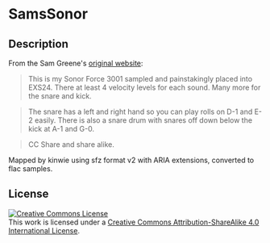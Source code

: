 # SamsSonor

## Description

From the Sam Greene's [original website]:

> This is my Sonor Force 3001 sampled and painstakingly placed into EXS24.
There at least 4 velocity levels for each sound. Many more for the snare and kick.

> The snare has a left and right hand so you can play rolls on D-1 and E-2 easily.
There is also a snare drum with snares off down below the kick at A-1 and G-0.

> CC Share and share alike.

Mapped by kinwie using sfz format v2 with ARIA extensions, converted to flac samples.

## License

<a rel="license" href="http://creativecommons.org/licenses/by-sa/4.0/">
    <img alt="Creative Commons License" style="border-width:0"
        src="https://i.creativecommons.org/l/by-sa/4.0/88x31.png" /></a><br />
This work is licensed under a <a rel="license" href="http://creativecommons.org/licenses/by-sa/4.0/">
Creative Commons Attribution-ShareAlike 4.0 International License</a>.

[original website]: https://web.archive.org/web/20120224092843/http://www.samgreene.com/sams-sonor-samples
